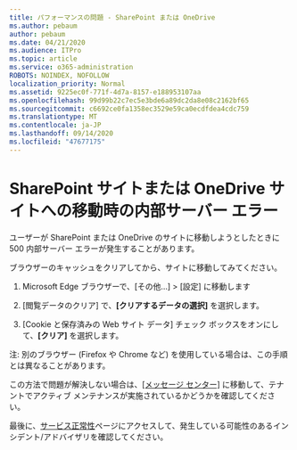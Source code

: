 ```yaml
---
title: パフォーマンスの問題 - SharePoint または OneDrive
ms.author: pebaum
author: pebaum
ms.date: 04/21/2020
ms.audience: ITPro
ms.topic: article
ms.service: o365-administration
ROBOTS: NOINDEX, NOFOLLOW
localization_priority: Normal
ms.assetid: 9225ec0f-771f-4d7a-8157-e188953107aa
ms.openlocfilehash: 99d99b22c7ec5e3bde6a89dc2da8e08c2162bf65
ms.sourcegitcommit: c6692ce0fa1358ec3529e59ca0ecdfdea4cdc759
ms.translationtype: MT
ms.contentlocale: ja-JP
ms.lasthandoff: 09/14/2020
ms.locfileid: "47677175"
---
```

# <a name="internal-server-error-when-navigating-to-sharepoint-or-onedrive-sites"></a>SharePoint サイトまたは OneDrive サイトへの移動時の内部サーバー エラー

ユーザーが SharePoint または OneDrive のサイトに移動しようとしたときに 500 内部サーバー エラーが発生することがあります。 

ブラウザーのキャッシュをクリアしてから、サイトに移動してみてください。


1. Microsoft Edge ブラウザーで、[その他...] > [設定] に移動します

2. [閲覧データのクリア] で、**[クリアするデータの選択]** を選択します。

3. [Cookie と保存済みの Web サイト データ] チェック ボックスをオンにして、**[クリア]** を選択します。

注: 別のブラウザー (Firefox や Chrome など) を使用している場合は、この手順とは異なることがあります。

この方法で問題が解決しない場合は、[[メッセージ センター]](https://portal.office.com/adminportal/home#/MessageCenter) に移動して、テナントでアクティブ メンテナンスが実施されているかどうかを確認してください。

最後に、[サービス正常性](https://portal.office.com/adminportal/home#/servicehealth)ページにアクセスして、発生している可能性のあるインシデント/アドバイザリを確認してください。

